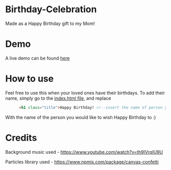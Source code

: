 # Birthday-Celebration
Made as a Happy Birthday gift to my Mom!

# Demo
A live demo can be found [here]

# How to use
Feel free to use this when your loved ones have their birthdays. To add their name, simply go to the [index.html file], and replace 

```html
      <h1 class="title">Happy Birthday! <!--insert the name of person you want to wish here --></h1>
```

With the name of the person you would like to wish Happy Birthday to :)


[here]: https://harshhh-dev.github.io/birthday-celebration/
[index.html file]: https://github.com/harshhh-dev/birthday-celebration/blob/master/index.html#L12

# Credits

Background music used - https://www.youtube.com/watch?v=th9lVrqIU9U

Particles library used - https://www.npmjs.com/package/canvas-confetti
